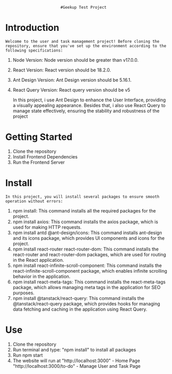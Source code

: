                             #Geekup Test Project
# Introduction
    Welcome to the user and task management project! Before cloning the repository, ensure that you've set up the environment according to the following specifications:

1. Node Version: Node version should be greater than v17.0.0.
2. React Version: React version should be 18.2.0.
3. Ant Design Version: Ant Design version should be 5.16.1.
4. React Query Version: React query version should be v5

    In this project, i use Ant Design to enhance the User Interface, providing a visually appealing appearance. Besides that, i also use React Query to manage state effectively, ensuring the stability and robustness of the project

# Getting Started
1. Clone the repository
2. Install Frontend Dependencies
3. Run the Frontend Server

# Install 
    In this project, you will install several packages to ensure smooth operation without errors:

1. npm install: This command installs all the required packages for the project.
2. npm install axios: This command installs the axios package, which is used for making HTTP requests.
3. npm install antd @ant-design/icons: This command installs ant-design and its icons package, which provides UI components and icons for the project.
4. npm install react-router react-router-dom: This command installs the react-router and react-router-dom packages, which are used for routing in the React application.
5. npm install react-infinite-scroll-component: This command installs the react-infinite-scroll-component package, which enables infinite scrolling behavior in the application.
6. npm install react-meta-tags: This command installs the react-meta-tags package, which allows managing meta tags in the application for SEO purposes.
7. npm install @tanstack/react-query: This command installs the @tanstack/react-query package, which provides hooks for managing data fetching and caching in the application using React Query.

# Use
1. Clone the repository
2. Run terminal and type: "npm install" to install all packages
3. Run npm start 
4. The website will run at "http://localhost:3000" - Home Page
                           "http://localhost:3000/to-do" - Manage User and Task Page

